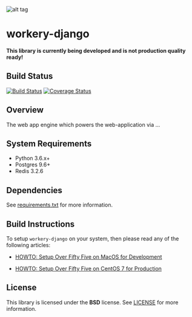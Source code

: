 ![alt tag](https://github.com/over55/workery-django/blob/master/workery/static/img/workery-logo.jpeg)
# workery-django
**This library is currently being developed and is not production quality ready!**

## Build Status
[![Build Status](https://travis-ci.org/over55/workery-django.svg?branch=master)](https://travis-ci.org/over55/workery-django)
[![Coverage Status](https://coveralls.io/repos/github/over55/workery-django/badge.svg?branch=master)](https://coveralls.io/github/over55/workery-django?branch=master)

## Overview
The web app engine which powers the web-application via ...

## System Requirements
* Python 3.6.x+
* Postgres 9.6+
* Redis 3.2.6

## Dependencies
See [requirements.txt](https://github.com/over55/workery-django/blob/master/DEVELOPER_NOTES.md) for more information.

## Build Instructions
To setup ``workery-django`` on your system, then please read any of the following articles:

* [HOWTO: Setup Over Fifty Five on MacOS for Development](https://github.com/over55/workery-django/wiki/Setup-Project-on-MacOS)

* [HOWTO: Setup Over Fifty Five on CentOS 7 for Production](https://github.com/over55/workery-django/wiki/Setup-Project-on-DigitalOcean-CentOS-7)

## License
This library is licensed under the **BSD** license. See [LICENSE](LICENSE) for more information.
